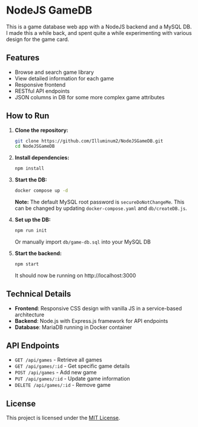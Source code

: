 # NodeJS GameDB

This is a game database web app with a NodeJS backend and a MySQL DB. I made this a while back, and spent quite a while experimenting with various design for the game card.

## Features

- Browse and search game library
- View detailed information for each game
- Responsive frontend
- RESTful API endpoints
- JSON columns in DB for some more complex game attributes

## How to Run

1. **Clone the repository:**
   ```sh
   git clone https://github.com/Illuminum2/NodeJSGameDB.git
   cd NodeJSGameDB
   ```

2. **Install dependencies:**
   ```sh
   npm install
   ```

3. **Start the DB:**
   ```sh
   docker compose up -d
   ```

   **Note:** The default MySQL root password is `secureDoNotChangeMe`. This can be changed by updating `docker-compose.yaml` and `db/createDB.js`.

4. **Set up the DB:**
   ```sh
   npm run init
   ```
   Or manually import `db/game-db.sql` into your MySQL DB

5. **Start the backend:**
   ```sh
   npm start
   ```

   It should now be running on http://localhost:3000

## Technical Details

- **Frontend**: Responsive CSS design with vanilla JS in a service-based architecture
- **Backend**: Node.js with Express.js framework for API endpoints
- **Database**: MariaDB running in Docker container

## API Endpoints

- `GET /api/games` - Retrieve all games
- `GET /api/games/:id` - Get specific game details
- `POST /api/games` - Add new game
- `PUT /api/games/:id` - Update game information
- `DELETE /api/games/:id` - Remove game

## License

This project is licensed under the [MIT License](LICENSE.md).